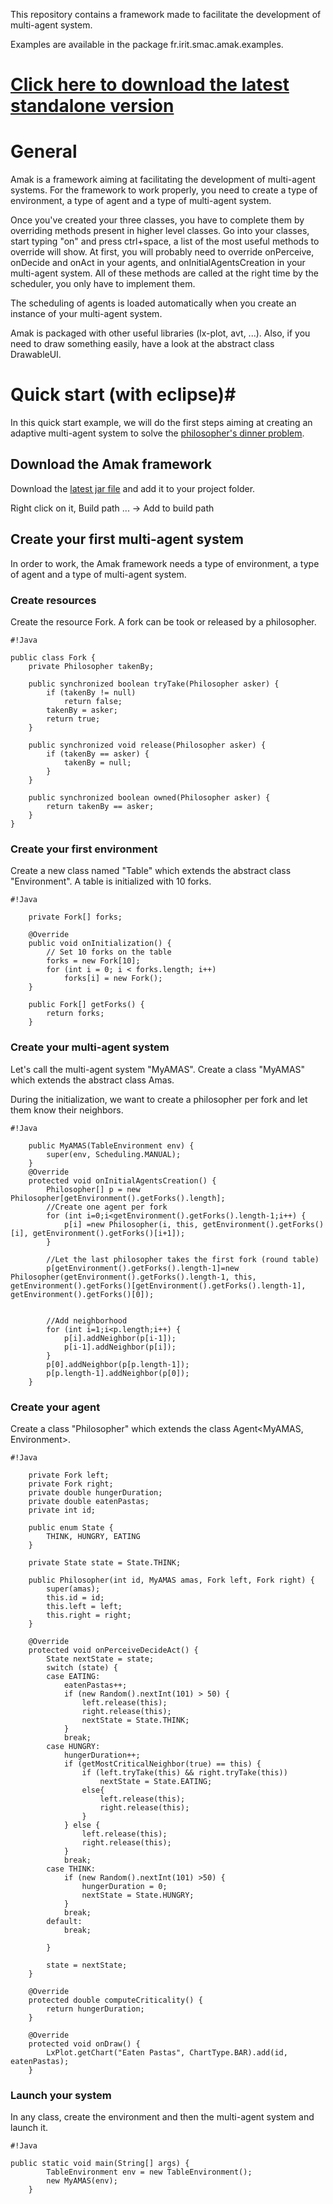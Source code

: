 This repository contains a framework made to facilitate the development of multi-agent system. 

Examples are available in the package fr.irit.smac.amak.examples.

# [Click here to download the latest standalone version](https://bitbucket.org/perlesa/amak/raw/master/Release/AmakFramework-standalone.jar?at=master) #

# General #

Amak is a framework aiming at facilitating the development of multi-agent systems.
For the framework to work properly, you need to create a type of environment, a type of agent and a type of multi-agent system.

Once you've created your three classes, you have to complete them by overriding methods present in higher level classes. Go into your classes, start typing "on" and press ctrl+space, a list of the most useful methods to override will show.
At first, you will probably need to override onPerceive, onDecide and onAct in your agents, and onInitialAgentsCreation in your multi-agent system.
All of these methods are called at the right time by the scheduler, you only have to implement them.

The scheduling of agents is loaded automatically when you create an instance of your multi-agent system.

Amak is packaged with other useful libraries (lx-plot, avt, ...). Also, if you need to draw something easily, have a look at the abstract class DrawableUI.

# Quick start (with eclipse)#

In this quick start example, we will do the first steps aiming at creating an adaptive multi-agent system to solve the [philosopher's dinner problem](https://en.wikipedia.org/wiki/Dining_philosophers_problem).

## Download the Amak framework ##

Download the [latest jar file](https://bitbucket.org/perlesa/amak/raw/master/Release/AmakFramework-standalone.jar?at=master) and add it to your project folder.

Right click on it, Build path ... -> Add to build path

## Create your first multi-agent system ##

In order to work, the Amak framework needs a type of environment, a type of agent and a type of multi-agent system.

### Create resources ###

Create the resource Fork. A fork can be took or released by a philosopher.


```
#!Java

public class Fork {
	private Philosopher takenBy;

	public synchronized boolean tryTake(Philosopher asker) {
		if (takenBy != null)
			return false;
		takenBy = asker;
		return true;
	}

	public synchronized void release(Philosopher asker) {
		if (takenBy == asker) {
			takenBy = null;
		}
	}

	public synchronized boolean owned(Philosopher asker) {
		return takenBy == asker;
	}
}
```


### Create your first environment ###

Create a new class named "Table" which extends the abstract class "Environment".
A table is initialized with 10 forks.

```
#!Java

	private Fork[] forks;

	@Override
	public void onInitialization() {
		// Set 10 forks on the table
		forks = new Fork[10];
		for (int i = 0; i < forks.length; i++)
			forks[i] = new Fork();
	}

	public Fork[] getForks() {
		return forks;
	}
```

### Create your multi-agent system ###

Let's call the multi-agent system "MyAMAS".
Create a class "MyAMAS" which extends the abstract class Amas<TableEnvironment>.

During the initialization, we want to create a philosopher per fork and let them know their neighbors.


```
#!Java

	public MyAMAS(TableEnvironment env) {
		super(env, Scheduling.MANUAL);
	}
	@Override
	protected void onInitialAgentsCreation() {
		Philosopher[] p = new Philosopher[getEnvironment().getForks().length];
		//Create one agent per fork
		for (int i=0;i<getEnvironment().getForks().length-1;i++) {
			p[i] =new Philosopher(i, this, getEnvironment().getForks()[i], getEnvironment().getForks()[i+1]);
		}

		//Let the last philosopher takes the first fork (round table) 
		p[getEnvironment().getForks().length-1]=new Philosopher(getEnvironment().getForks().length-1, this, getEnvironment().getForks()[getEnvironment().getForks().length-1], getEnvironment().getForks()[0]);
		
		
		//Add neighborhood
		for (int i=1;i<p.length;i++) {
			p[i].addNeighbor(p[i-1]);
			p[i-1].addNeighbor(p[i]);
		}
		p[0].addNeighbor(p[p.length-1]);
		p[p.length-1].addNeighbor(p[0]);
	}
```

### Create your agent ###

Create a class "Philosopher" which extends the class Agent<MyAMAS, Environment>.


```
#!Java

	private Fork left;
	private Fork right;
	private double hungerDuration;
	private double eatenPastas;
	private int id;

	public enum State {
		THINK, HUNGRY, EATING
	}

	private State state = State.THINK;

	public Philosopher(int id, MyAMAS amas, Fork left, Fork right) {
		super(amas);
		this.id = id;
		this.left = left;
		this.right = right;
	}

	@Override
	protected void onPerceiveDecideAct() {
		State nextState = state;
		switch (state) {
		case EATING:
			eatenPastas++;
			if (new Random().nextInt(101) > 50) {
				left.release(this);
				right.release(this);
				nextState = State.THINK;
			}
			break;
		case HUNGRY:
			hungerDuration++;
			if (getMostCriticalNeighbor(true) == this) {
				if (left.tryTake(this) && right.tryTake(this))
					nextState = State.EATING;
				else{
					left.release(this);
					right.release(this);
				}
			} else {
				left.release(this);
				right.release(this);
			}
			break;
		case THINK:
			if (new Random().nextInt(101) >50) {
				hungerDuration = 0;
				nextState = State.HUNGRY;
			}
			break;
		default:
			break;

		}

		state = nextState;
	}

	@Override
	protected double computeCriticality() {
		return hungerDuration;
	}

	@Override
	protected void onDraw() {
		LxPlot.getChart("Eaten Pastas", ChartType.BAR).add(id, eatenPastas);
	}
```


### Launch your system ###

In any class, create the environment and then the multi-agent system and launch it.


```
#!Java

public static void main(String[] args) {
		TableEnvironment env = new TableEnvironment();
		new MyAMAS(env);
	}
```